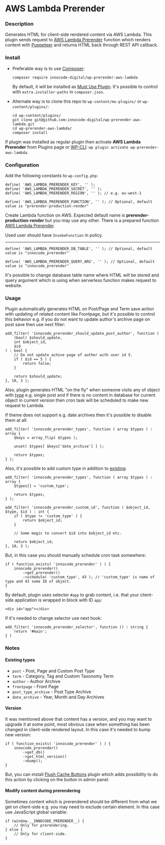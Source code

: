 # AWS Lambda Prerender

### Description

Generates HTML for client-side rendered content via AWS Lambda. This plugin sends request
to [AWS Lambda Prerender](https://github.com/innocode-digital/aws-lambda-prerender) function
which renders content with [Puppeteer](https://github.com/puppeteer/puppeteer) and returns
HTML back through REST API callback.

### Install

- Preferable way is to use [Composer](https://getcomposer.org/):

    ````
    composer require innocode-digital/wp-prerender-aws-lambda
    ````
  
  By default, it will be installed as [Must Use Plugin](https://codex.wordpress.org/Must_Use_Plugins).
  It's possible to control with `extra.installer-paths` in `composer.json`.

- Alternate way is to clone this repo to `wp-content/mu-plugins/` or `wp-content/plugins/`:

    ````
    cd wp-content/plugins/
    git clone git@github.com:innocode-digital/wp-prerender-aws-lambda.git
    cd wp-prerender-aws-lambda/
    composer install
    ````

If plugin was installed as regular plugin then activate **AWS Lambda Prerender** from Plugins page
or [WP-CLI](https://make.wordpress.org/cli/handbook/): `wp plugin activate wp-prerender-aws-lambda`.

### Configuration

Add the following constants to `wp-config.php`:

````
define( 'AWS_LAMBDA_PRERENDER_KEY', '' );
define( 'AWS_LAMBDA_PRERENDER_SECRET', '' );
define( 'AWS_LAMBDA_PRERENDER_REGION', '' ); // e.g. eu-west-1

define( 'AWS_LAMBDA_PRERENDER_FUNCTION', '' ); // Optional, default value is "prerender-production-render"
````

Create Lambda function on AWS. Expected default name is **prerender-production-render**
but you may use any other. There is a prepared function [AWS Lambda Prerender](https://github.com/innocode-digital/aws-lambda-prerender).

Used user should have `InvokeFunction` in policy.

---

````
define( 'AWS_LAMBDA_PRERENDER_DB_TABLE', '' ); // Optional, default value is "innocode_prerender"

define( 'AWS_LAMBDA_PRERENDER_QUERY_ARG', '' ); // Optional, default value is "innocode_prerender"
````

It's possible to change database table name where HTML will be stored and query argument
which is using when serverless function makes request to website.

### Usage

Plugin automatically generates HTML on Post/Page and Term save action with updating of
related content like Frontpage, but it's possible to control this behavior e.g. if you do not
want to update author's archive page on post save then use next filter:

````
add_filter( 'innocode_prerender_should_update_post_author', function (
    (bool) $should_update,
    int $object_id,
    $id
) : bool {
    // Do not update achive page of author with user id 5.
    if ( $id == 5 ) {
        return false;
    }

    return $should_update;
}, 10, 3 );
````

Also, plugin generates HTML "on the fly" when someone visits any of object with [type](#existing-types)
e.g. single post and if there is no content in database for current object in current
version then cron task will be scheduled to make new request to Lambda.

If theme does not support e.g. date archives then it's possible to disable them at all:

````
add_filter( 'innocode_prerender_types', function ( array $types ) : array {
    $keys = array_flip( $types );

    unset( $types[ $keys['date_archive'] ] );

    return $types;
} );
````

Also, it's possible to add custom type in addition to [existing](#existing-types):

````
add_filter( 'innocode_prerender_types', function ( array $types ) : array {
    $types[] = 'custom_type';

    return $types;
} );

add_filter( 'innocode_prerender_custom_id', function ( $object_id, $type, $id ) : int {
    if ( $type != 'custom_type' ) {
        return $object_id;
    }
    
    // Some magic to convert $id into $object_id etc.
    
    return $object_id;
}, 10, 3 );
````

But, in this case you should manually schedule cron task somewhere:

````
if ( function_exists( 'innocode_prerender' ) ) {
    innocode_prerender()
        ->get_prerender()
        ->schedule( 'custom_type', 43 ); // 'custom_type' is name of type and 43 some ID of object.
}
````

By default, plugin uses selector `#app` to grab content, i.e. that your client-side
application is wrapped in block with ID `app`:

````
<div id="app"></div>
````

If it's needed to change selector use next hook:

````
add_filter( 'innocode_prerender_selector', function () : string {
    return '#main';
} )
````

### Notes

#### Existing types

- `post` - Post, Page and Custom Post Type
- `term` - Category, Tag and Custom Taxonomy Term
- `author` - Author Archive
- `frontpage` - Front Page
- `post_type_archive` - Post Type Archive
- `date_archive` - Year, Month and Day Archives

#### Version

It was mentioned above that content has a version, and you may want to upgrade it at some
point, most obvious case when something has been changed in client-side rendered layout.
In this case it's needed to bump new version:

````
if ( function_exists( 'innocode_prerender' ) ) {
    innocode_prerender()
        ->get_db()
        ->get_html_version()
        ->bump();
}
````

But, you can install [Flush Cache Buttons](https://github.com/innocode-digital/wp-flush-cache)
plugin which adds possibility to do this action by clicking on the button in admin panel.

#### Modify content during prerendering

Sometimes content which is prerendered should be different from what we get on client-side
e.g. you may need to exclude certain element. In this case use JavaScript global variable:

````
if (window.__INNOCODE_PRERENDER__) {
    // Only for prerendering.
} else {
    // Only for client-side.
}
````
